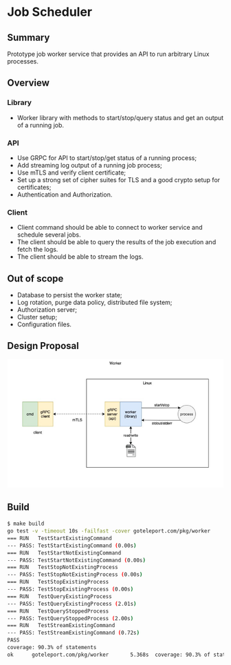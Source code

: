 # Job Scheduler

## Summary

Prototype job worker service that provides an API to run arbitrary Linux processes.


## Overview

### Library

*   Worker library with methods to start/stop/query status and get an output of a running job.

### API

*   Use GRPC for API to start/stop/get status of a running process;
*   Add streaming log output of a running job process; 
*   Use mTLS and verify client certificate; 
*   Set up a strong set of cipher suites for TLS and a good crypto setup for certificates;
*   Authentication and Authorization.

### Client	

*   Client command should be able to connect to worker service and schedule several jobs. 
*   The client should be able to query the results of the job execution and fetch the logs. 
*   The client should be able to stream the logs.

## Out of scope

*   Database to persist the worker state;
*   Log rotation, purge data policy, distributed file system;
*   Authorization server;
*   Cluster setup;
*   Configuration files.

## Design Proposal 

![Architecture](assets/architecture.jpg)

## Build

```sh
$ make build
go test -v -timeout 10s -failfast -cover goteleport.com/pkg/worker
=== RUN   TestStartExistingCommand
--- PASS: TestStartExistingCommand (0.00s)
=== RUN   TestStartNotExistingCommand
--- PASS: TestStartNotExistingCommand (0.00s)
=== RUN   TestStopNotExistingProcess
--- PASS: TestStopNotExistingProcess (0.00s)
=== RUN   TestStopExistingProcess
--- PASS: TestStopExistingProcess (0.00s)
=== RUN   TestQueryExistingProcess
--- PASS: TestQueryExistingProcess (2.01s)
=== RUN   TestQueryStoppedProcess
--- PASS: TestQueryStoppedProcess (2.00s)
=== RUN   TestStreamExistingCommand
--- PASS: TestStreamExistingCommand (0.72s)
PASS
coverage: 90.3% of statements
ok      goteleport.com/pkg/worker       5.368s  coverage: 90.3% of statements
```

